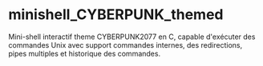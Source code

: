 # minishell_CYBERPUNK_themed
Mini-shell interactif theme CYBERPUNK2077 en C, capable d'exécuter des commandes Unix avec support commandes internes, des redirections, pipes multiples et historique des commandes.
